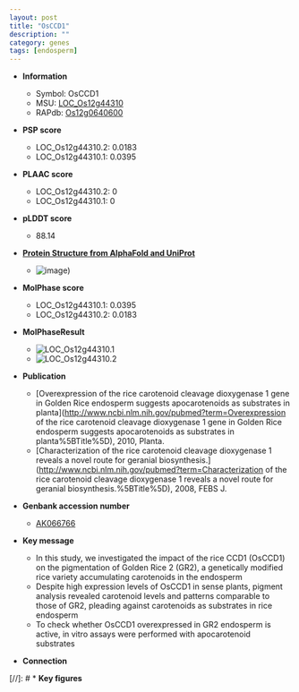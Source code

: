 ```yaml
---
layout: post
title: "OsCCD1"
description: ""
category: genes
tags: [endosperm]
---
```


* **Information**  
    + Symbol: OsCCD1  
    + MSU: [LOC_Os12g44310](http://rice.plantbiology.msu.edu/cgi-bin/ORF_infopage.cgi?orf=LOC_Os12g44310)  
    + RAPdb: [Os12g0640600](http://rapdb.dna.affrc.go.jp/viewer/gbrowse_details/irgsp1?name=Os12g0640600)  

* **PSP score**  
    + LOC_Os12g44310.2: 0.0183 
    + LOC_Os12g44310.1: 0.0395 

* **PLAAC score**  
    + LOC_Os12g44310.2: 0 
    + LOC_Os12g44310.1: 0 

* **pLDDT score**
    + 88.14

* **[Protein Structure from AlphaFold and UniProt](https://www.uniprot.org/uniprotkb/Q2QLI9/entry#structure)**
    + ![image](https://ricepsp.github.io/images/Q2/AF-Q2QLI9-F1.png))

* **MolPhase score**
    + LOC_Os12g44310.1: 0.0395
    + LOC_Os12g44310.2: 0.0183

* **MolPhaseResult**
    + ![LOC_Os12g44310.1](https://ricepsp.github.io/pictures/LOC_Os12g/LOC_Os12g44310.1.png)
    + ![LOC_Os12g44310.2](https://ricepsp.github.io/pictures/LOC_Os12g/LOC_Os12g44310.2.png)

* **Publication**  
    + [Overexpression of the rice carotenoid cleavage dioxygenase 1 gene in Golden Rice endosperm suggests apocarotenoids as substrates in planta](http://www.ncbi.nlm.nih.gov/pubmed?term=Overexpression of the rice carotenoid cleavage dioxygenase 1 gene in Golden Rice endosperm suggests apocarotenoids as substrates in planta%5BTitle%5D), 2010, Planta.
    + [Characterization of the rice carotenoid cleavage dioxygenase 1 reveals a novel route for geranial biosynthesis.](http://www.ncbi.nlm.nih.gov/pubmed?term=Characterization of the rice carotenoid cleavage dioxygenase 1 reveals a novel route for geranial biosynthesis.%5BTitle%5D), 2008, FEBS J.

* **Genbank accession number**  
    + [AK066766](http://www.ncbi.nlm.nih.gov/nuccore/AK066766)

* **Key message**  
    + In this study, we investigated the impact of the rice CCD1 (OsCCD1) on the pigmentation of Golden Rice 2 (GR2), a genetically modified rice variety accumulating carotenoids in the endosperm
    + Despite high expression levels of OsCCD1 in sense plants, pigment analysis revealed carotenoid levels and patterns comparable to those of GR2, pleading against carotenoids as substrates in rice endosperm
    + To check whether OsCCD1 overexpressed in GR2 endosperm is active, in vitro assays were performed with apocarotenoid substrates

* **Connection**  

[//]: # * **Key figures**  


